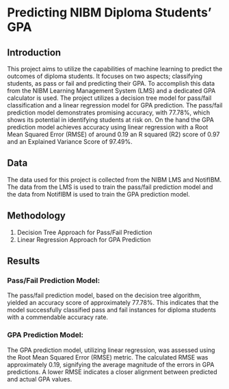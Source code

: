 # Predicting NIBM Diploma Students’ GPA

## Introduction
This project aims to utilize the capabilities of machine learning to predict the outcomes of 
diploma students. It focuses on two aspects; classifying students, as pass or fail and 
predicting their GPA. To accomplish this data from the NIBM Learning Management System 
(LMS) and a dedicated GPA calculator is used. The project utilizes a decision tree model for 
pass/fail classification and a linear regression model for GPA prediction.
The pass/fail prediction model demonstrates promising accuracy, with 77.78%, which shows 
its potential in identifying students at risk on. On the hand the GPA prediction model achieves 
accuracy using linear regression with a Root Mean Squared Error (RMSE) of around 0.19 an 
R squared (R2) score of 0.97 and an Explained Variance Score of 97.49%.

## Data
The data used for this project is collected from the NIBM LMS and NotifIBM. The data from the LMS is used to train the pass/fail prediction model and the data from NotifIBM is used to train the GPA prediction model. 

## Methodology
1. Decision Tree Approach for Pass/Fail Prediction
2. Linear Regression Approach for GPA Prediction

## Results
### Pass/Fail Prediction Model:
The pass/fail prediction model, based on the decision tree algorithm, yielded an accuracy score of approximately 77.78%. This indicates that the model successfully classified pass and fail instances for diploma students with a commendable accuracy rate.

### GPA Prediction Model:
The GPA prediction model, utilizing linear regression, was assessed using the Root Mean Squared Error (RMSE) metric. The calculated RMSE was approximately 0.19, signifying the average magnitude of the errors in GPA predictions. A lower RMSE indicates a closer alignment between predicted and actual GPA values.


